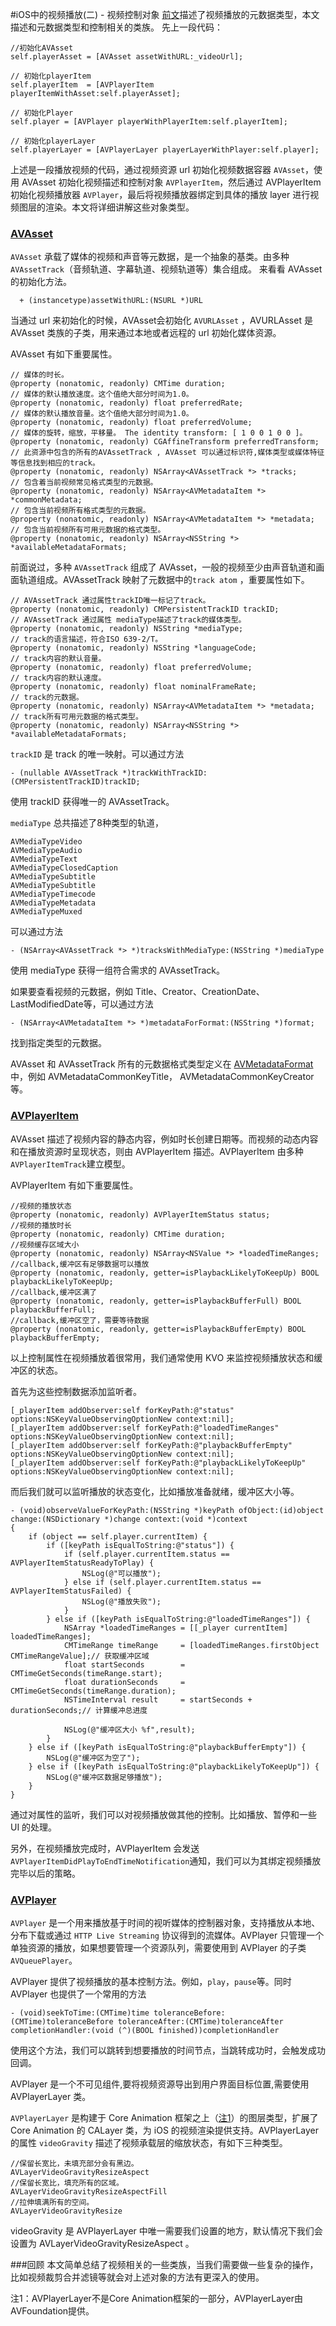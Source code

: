 #iOS中的视频播放(二) - 视频控制对象
[前文](url)描述了视频播放的元数据类型，本文描述和元数据类型和控制相关的类族。
先上一段代码：

```
//初始化AVAsset
self.playerAsset = [AVAsset assetWithURL:_videoUrl];

// 初始化playerItem
self.playerItem  = [AVPlayerItem playerItemWithAsset:self.playerAsset];

// 初始化Player
self.player = [AVPlayer playerWithPlayerItem:self.playerItem];
    
// 初始化playerLayer
self.playerLayer = [AVPlayerLayer playerLayerWithPlayer:self.player];
```

上述是一段播放视频的代码，通过视频资源 url 初始化视频数据容器 `AVAsset`，使用 AVAsset 初始化视频描述和控制对象 `AVPlayerItem`，然后通过 AVPlayerItem 初始化视频播放器 `AVPlayer`，最后将视频播放器绑定到具体的播放 layer 进行视频图层的渲染。本文将详细讲解这些对象类型。

###  [AVAsset](https://developer.apple.com/reference/avfoundation/avasset)
`AVAsset` 承载了媒体的视频和声音等元数据，是一个抽象的基类。由多种 `AVAssetTrack`（音频轨道、字幕轨道、视频轨道等）集合组成。
来看看 AVAsset 的初始化方法。

```
  + (instancetype)assetWithURL:(NSURL *)URL
```
当通过 url 来初始化的时候，AVAsset会初始化 `AVURLAsset` ，AVURLAsset 是 AVAsset 类族的子类，用来通过本地或者远程的 url 初始化媒体资源。

AVAsset 有如下重要属性。

```
// 媒体的时长。
@property (nonatomic, readonly) CMTime duration;
// 媒体的默认播放速度。这个值绝大部分时间为1.0。
@property (nonatomic, readonly) float preferredRate;
// 媒体的默认播放音量。这个值绝大部分时间为1.0。
@property (nonatomic, readonly) float preferredVolume;
// 媒体的旋转，缩放，平移量。 The identity transform: [ 1 0 0 1 0 0 ]。
@property (nonatomic, readonly) CGAffineTransform preferredTransform;
// 此资源中包含的所有的AVAssetTrack , AVAsset 可以通过标识符,媒体类型或媒体特征等信息找到相应的track。
@property (nonatomic, readonly) NSArray<AVAssetTrack *> *tracks;
// 包含着当前视频常见格式类型的元数据。
@property (nonatomic, readonly) NSArray<AVMetadataItem *> *commonMetadata;
// 包含当前视频所有格式类型的元数据。
@property (nonatomic, readonly) NSArray<AVMetadataItem *> *metadata;
// 包含当前视频所有可用元数据的格式类型。
@property (nonatomic, readonly) NSArray<NSString *> *availableMetadataFormats;
```

前面说过，多种 `AVAssetTrack` 组成了 AVAsset，一般的视频至少由声音轨道和画面轨道组成。AVAssetTrack 映射了元数据中的`track atom` ，重要属性如下。

```
// AVAssetTrack 通过属性trackID唯一标记了track。
@property (nonatomic, readonly) CMPersistentTrackID trackID;
// AVAssetTrack 通过属性 mediaType描述了track的媒体类型。
@property (nonatomic, readonly) NSString *mediaType;
// track的语言描述，符合ISO 639-2/T。
@property (nonatomic, readonly) NSString *languageCode;
// track内容的默认音量。
@property (nonatomic, readonly) float preferredVolume;
// track内容的默认速度。
@property (nonatomic, readonly) float nominalFrameRate;
// track的元数据。
@property (nonatomic, readonly) NSArray<AVMetadataItem *> *metadata;
// track所有可用元数据的格式类型。
@property (nonatomic, readonly) NSArray<NSString *> *availableMetadataFormats;
```

 `trackID` 是 track 的唯一映射。可以通过方法

```
- (nullable AVAssetTrack *)trackWithTrackID:(CMPersistentTrackID)trackID;
```

使用 trackID 获得唯一的 AVAssetTrack。

 `mediaType` 总共描述了8种类型的轨道，

```
AVMediaTypeVideo
AVMediaTypeAudio
AVMediaTypeText
AVMediaTypeClosedCaption
AVMediaTypeSubtitle
AVMediaTypeSubtitle
AVMediaTypeTimecode
AVMediaTypeMetadata
AVMediaTypeMuxed
```

可以通过方法

```
- (NSArray<AVAssetTrack *> *)tracksWithMediaType:(NSString *)mediaType
```

使用 mediaType 获得一组符合需求的 AVAssetTrack。

如果要查看视频的元数据，例如 Title、Creator、CreationDate、LastModifiedDate等，可以通过方法

```
- (NSArray<AVMetadataItem *> *)metadataForFormat:(NSString *)format;
```

找到指定类型的元数据。

AVAsset 和 AVAssetTrack 所有的元数据格式类型定义在 [AVMetadataFormat](https://developer.apple.com/library/mac/documentation/AVFoundation/Reference/AVFoundationMetadataKeyReference/#//apple_ref/doc/constant_group/Common_Metadata_Keys) 中，例如 AVMetadataCommonKeyTitle， AVMetadataCommonKeyCreator 等。

###  [AVPlayerItem](https://developer.apple.com/library/mac/documentation/AVFoundation/Reference/AVPlayerItem_Class/)

AVAsset 描述了视频内容的静态内容，例如时长创建日期等。而视频的动态内容和在播放资源时呈现状态，则由 AVPlayerItem 描述。AVPlayerItem 由多种 `AVPlayerItemTrack`建立模型。

AVPlayerItem 有如下重要属性。

```
//视频的播放状态
@property (nonatomic, readonly) AVPlayerItemStatus status;
//视频的播放时长
@property (nonatomic, readonly) CMTime duration;
//视频缓存区域大小
@property (nonatomic, readonly) NSArray<NSValue *> *loadedTimeRanges;
//callback,缓冲区有足够数据可以播放
@property (nonatomic, readonly, getter=isPlaybackLikelyToKeepUp) BOOL playbackLikelyToKeepUp;
//callback,缓冲区满了
@property (nonatomic, readonly, getter=isPlaybackBufferFull) BOOL playbackBufferFull;
//callback,缓冲区空了，需要等待数据
@property (nonatomic, readonly, getter=isPlaybackBufferEmpty) BOOL playbackBufferEmpty;
```

以上控制属性在视频播放着很常用，我们通常使用 KVO 来监控视频播放状态和缓冲区的状态。

首先为这些控制数据添加监听者。

```
[_playerItem addObserver:self forKeyPath:@"status" options:NSKeyValueObservingOptionNew context:nil];
[_playerItem addObserver:self forKeyPath:@"loadedTimeRanges" options:NSKeyValueObservingOptionNew context:nil];
[_playerItem addObserver:self forKeyPath:@"playbackBufferEmpty" options:NSKeyValueObservingOptionNew context:nil];
[_playerItem addObserver:self forKeyPath:@"playbackLikelyToKeepUp" options:NSKeyValueObservingOptionNew context:nil];

```

而后我们就可以监听播放的状态变化，比如播放准备就绪，缓冲区大小等。

```
- (void)observeValueForKeyPath:(NSString *)keyPath ofObject:(id)object change:(NSDictionary *)change context:(void *)context
{
    if (object == self.player.currentItem) {
        if ([keyPath isEqualToString:@"status"]) {
            if (self.player.currentItem.status == AVPlayerItemStatusReadyToPlay) {
                NSLog(@"可以播放");
            } else if (self.player.currentItem.status == AVPlayerItemStatusFailed) {
                NSLog(@"播放失败");
            }
        } else if ([keyPath isEqualToString:@"loadedTimeRanges"]) {
            NSArray *loadedTimeRanges = [[_player currentItem] loadedTimeRanges];
            CMTimeRange timeRange     = [loadedTimeRanges.firstObject CMTimeRangeValue];// 获取缓冲区域
            float startSeconds        = CMTimeGetSeconds(timeRange.start);
            float durationSeconds     = CMTimeGetSeconds(timeRange.duration);
            NSTimeInterval result     = startSeconds + durationSeconds;// 计算缓冲总进度

            NSLog(@"缓冲区大小 %f",result);
        }
    } else if ([keyPath isEqualToString:@"playbackBufferEmpty"]) {
        NSLog(@"缓冲区为空了");
    } else if ([keyPath isEqualToString:@"playbackLikelyToKeepUp"]) {
        NSLog(@"缓冲区数据足够播放");
    }
}
```

通过对属性的监听，我们可以对视频播放做其他的控制。比如播放、暂停和一些 UI 的处理。

另外，在视频播放完成时，AVPlayerItem 会发送 `AVPlayerItemDidPlayToEndTimeNotification`通知，我们可以为其绑定视频播放完毕以后的策略。

### [AVPlayer](https://developer.apple.com/library/ios/documentation/AVFoundation/Reference/AVPlayer_Class/) 

`AVPlayer` 是一个用来播放基于时间的视听媒体的控制器对象，支持播放从本地、分布下载或通过 `HTTP Live Streaming` 协议得到的流媒体。AVPlayer 只管理一个单独资源的播放，如果想要管理一个资源队列，需要使用到 AVPlayer 的子类 `AVQueuePlayer`。

AVPlayer 提供了视频播放的基本控制方法。例如，`play`，`pause`等。同时 AVPlayer 也提供了一个常用的方法

```
- (void)seekToTime:(CMTime)time toleranceBefore:(CMTime)toleranceBefore toleranceAfter:(CMTime)toleranceAfter completionHandler:(void (^)(BOOL finished))completionHandler
```

使用这个方法，我们可以跳转到想要播放的时间节点，当跳转成功时，会触发成功回调。

AVPlayer 是一个不可见组件,要将视频资源导出到用户界面目标位置,需要使用 AVPlayerLayer 类。

`AVPlayerLayer` 是构建于 Core Animation 框架之上（[注1](#jump)）的图层类型，扩展了 Core Animation 的 CALayer 类，为 iOS 的视频渲染提供支持。AVPlayerLayer 的属性 `videoGravity` 描述了视频承载层的缩放状态，有如下三种类型。

```
//保留长宽比，未填充部分会有黑边。
AVLayerVideoGravityResizeAspect
//保留长宽比，填充所有的区域。
AVLayerVideoGravityResizeAspectFill
//拉伸填满所有的空间。
AVLayerVideoGravityResize
```

videoGravity 是 AVPlayerLayer 中唯一需要我们设置的地方，默认情况下我们会设置为 AVLayerVideoGravityResizeAspect 。



###回顾
本文简单总结了视频相关的一些类族，当我们需要做一些复杂的操作，比如视频裁剪合并滤镜等就会对上述对象的方法有更深入的使用。



<span id="jump">注1：AVPlayerLayer不是Core Animation框架的一部分，AVPlayerLayer由AVFoundation提供。</span>
